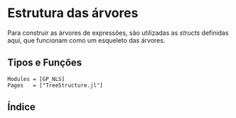 # Estrutura das árvores

Para construir as árvores de expressões, são utilizadas as _structs_ definidas
aqui, que funcionam como um esqueleto das árvores.

## Tipos e Funções

```@autodocs
Modules = [GP_NLS]
Pages   = ["TreeStructure.jl"]
```

## Índice

```@index
```